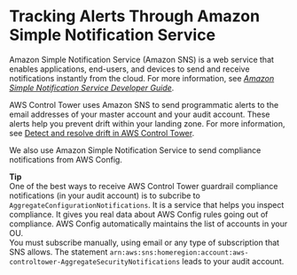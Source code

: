 # Tracking Alerts Through Amazon Simple Notification Service<a name="sns"></a>

Amazon Simple Notification Service \(Amazon SNS\) is a web service that enables applications, end\-users, and devices to send and receive notifications instantly from the cloud\. For more information, see *[Amazon Simple Notification Service Developer Guide](https://docs.aws.amazon.com/sns/latest/dg/)*\.

AWS Control Tower uses Amazon SNS to send programmatic alerts to the email addresses of your master account and your audit account\. These alerts help you prevent drift within your landing zone\. For more information, see [Detect and resolve drift in AWS Control Tower](drift.md)\. 

We also use Amazon Simple Notification Service to send compliance notifications from AWS Config\.

**Tip**  
One of the best ways to receive AWS Control Tower guardrail compliance notifications \(in your audit account\) is to subcribe to `AggregateConfigurationNotifications`\. It is a service that helps you inspect compliance\. It gives you real data about AWS Config rules going out of compliance\. AWS Config automatically maintains the list of accounts in your OU\.  
You must subscribe manually, using email or any type of subscription that SNS allows\. The statement `arn:aws:sns:homeregion:account:aws-controltower-AggregateSecurityNotifications` leads to your audit account\. 
